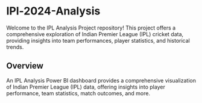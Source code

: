 # IPl-2024-Analysis
Welcome to the IPL Analysis Project repository! This project offers a comprehensive exploration of Indian Premier League (IPL) cricket data, providing insights into team performances, player statistics, and historical trends.

## Overview 

An IPL Analysis Power BI dashboard provides a comprehensive visualization of Indian Premier League (IPL) data, offering insights into player performance, team statistics, match outcomes, and more.
